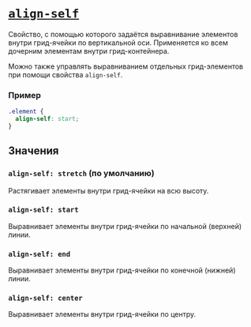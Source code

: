 # [`align-self`](../index.md)

Свойство, с помощью которого задаётся выравнивание элементов внутри грид-ячейки по вертикальной оси. Применяется ко всем дочерним элементам внутри грид-контейнера.

Можно также управлять выравниванием отдельных грид-элементов при помощи свойства `align-self`.

### Пример

```css
.element {
  align-self: start;
}
```

## Значения

### `align-self: stretch` (по умолчанию)

Растягивает элементы внутри грид-ячейки на всю высоту.

### `align-self: start`

Выравнивает элементы внутри грид-ячейки по начальной (верхней) линии.

### `align-self: end`

Выравнивает элементы внутри грид-ячейки по конечной (нижней) линии.

### `align-self: center`

Выравнивает элементы внутри грид-ячейки по центру.
